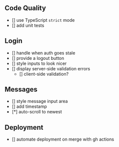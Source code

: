 ## Code Quality
* [] use TypeScript `strict` mode
* [] add unit tests

## Login
* [] handle when auth goes stale
* [] provide a logout button
* [] style inputs to look nicer
* [] display server-side validation errors
  * [] client-side validation?

## Messages
* [] style message input area
* [] add timestamp
* [*] auto-scroll to newest

## Deployment
* [] automate deployment on merge with gh actions
